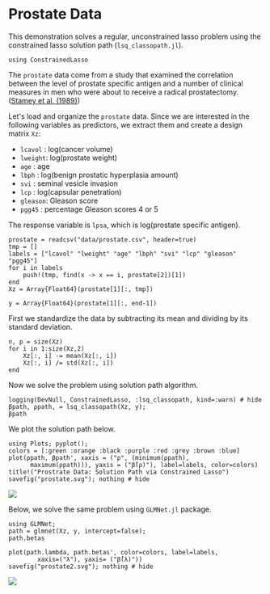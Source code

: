 
# Prostate Data  

This demonstration solves a regular, unconstrained lasso problem using
the constrained lasso solution path (`lsq_classopath.jl`).

```@setup lasso
using ConstrainedLasso 
```
The `prostate` data come from a study that examined the correlation between the level of prostate specific antigen and a number of clinical measures in men who were about to receive a radical prostatectomy. ([Stamey et al. (1989)](../references.md#4))


Let's load and organize the `prostate` data. Since we are interested in the following variables as predictors, we extract them and create a design matrix `Xz`:

* `lcavol` : log(cancer volume)
* `lweight`: log(prostate weight)
* `age`    : age
* `lbph`   : log(benign prostatic hyperplasia amount)
* `svi`    : seminal vesicle invasion
* `lcp`    : log(capsular penetration)
* `gleason`: Gleason score
* `pgg45`  : percentage Gleason scores 4 or 5

The response variable is `lpsa`, which is log(prostate specific antigen). 

```@example lasso
prostate = readcsv("data/prostate.csv", header=true)
tmp = []
labels = ["lcavol" "lweight" "age" "lbph" "svi" "lcp" "gleason" "pgg45"]
for i in labels
    push!(tmp, find(x -> x == i, prostate[2])[1])
end
Xz = Array{Float64}(prostate[1][:, tmp])
```

```@example lasso
y = Array{Float64}(prostate[1][:, end-1])
```
First we standardize the data by subtracting its mean and dividing by its standard deviation. 

```@example lasso
n, p = size(Xz)
for i in 1:size(Xz,2)
    Xz[:, i] -= mean(Xz[:, i])
    Xz[:, i] /= std(Xz[:, i])
end
```
Now we solve the problem using solution path algorithm. 

```@example lasso 
logging(DevNull, ConstrainedLasso, :lsq_classopath, kind=:warn) # hide 
βpath, ρpath, = lsq_classopath(Xz, y);
βpath
```
We plot the solution path below. 

```@example lasso 
using Plots; pyplot(); 
colors = [:green :orange :black :purple :red :grey :brown :blue] 
plot(ρpath, βpath', xaxis = ("ρ", (minimum(ρpath),
      maximum(ρpath))), yaxis = ("β̂(ρ)"), label=labels, color=colors)
title!("Prostrate Data: Solution Path via Constrained Lasso")
savefig("prostate.svg"); nothing # hide
```
![](prostate.svg)

Below, we solve the same problem using `GLMNet.jl` package. 

```@example lasso
using GLMNet;  
path = glmnet(Xz, y, intercept=false);
path.betas 
```
```@example lasso
plot(path.lambda, path.betas', color=colors, label=labels, 
		xaxis=("λ"), yaxis= ("β̂(λ)"))
savefig("prostate2.svg"); nothing # hide
```
![](prostate2.svg)

